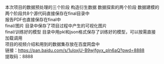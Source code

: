 本次项目的数据预处理的三个阶段 构造衍生数据 数据探索的两个阶段 数据建模的两个阶段共8个源代码直接保存在final目录中  
报告PDF也直接保存在final中  
final/图片 目录中保存了项目过程中产生的可视化图片  
final/训练好的模型 目录中用pkl和json格式保存了训练好的模型，可以按需直接加载调用  
项目的视频介绍和用到的数据集存放在百度网盘中  
链接：https://pan.baidu.com/s/1uloxjU-B9wjfgyx_pln6aQ?pwd=8888  
提取码：8888 

